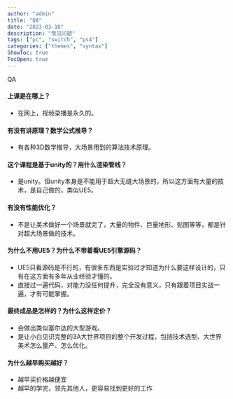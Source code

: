 ```yaml
---
author: "admin"
title: "QA"
date: "2023-03-10"
description: "常见问题"
tags: ["pc", "switch", "ps4"]
categories: ["themes", "syntax"]
ShowToc: true
TocOpen: true
---
```



<!--more--> 
QA




#### 上课是在哪上？
-   在网上，视频录播是永久的。

#### 有没有讲原理？数学公式推导？
-   有各种3D数学推导，大场景用到的算法技术原理。

#### 这个课程是基于unity的？用什么渲染管线？
-   是unity。但unity本身是不能用于超大无缝大场景的，所以这方面有大量的技术，是自己做的，类似UE5。

#### 有没有性能优化？
-   不是让美术做好一个场景就完了，大量的物件、巨量地形、贴图等等，都是针对超大场景做的技术。

#### 为什么不用UE5？为什么不带着看UE5引擎源码？
-   UE5只看源码是不行的，有很多东西是实验过才知道为什么要这样设计的，只有在这方面有多年从业经验才懂的。
-   直接过一遍代码，对能力没任何提升，完全没有意义，只有跟着项目实战一遍，才有可能掌握。

#### 最终成品是怎样的？为什么这样定价？
-   会做出类似塞尔达的大型游戏。
-   是让小白见识完整的3A大世界项目的整个开发过程，包括技术选型、大世界美术怎么量产、怎么优化。

#### 为什么越早购买越好？
-	越早买价格越便宜
-	越早的学完，领先其他人，更容易找到更好的工作